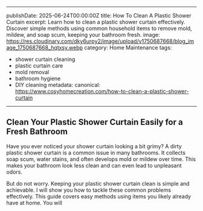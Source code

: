 
---
publishDate: 2025-06-24T00:00:00Z
title: How To Clean A Plastic Shower Curtain
excerpt: Learn how to clean a plastic shower curtain effectively. Discover simple methods using common household items to remove mold, mildew, and soap scum, keeping your bathroom fresh.
image: https://res.cloudinary.com/dky6urpy2/image/upload/v1750687668/blog_image_1750687668_hqtxsy.webp
category: Home Maintenance
tags:
  - shower curtain cleaning
  - plastic curtain care
  - mold removal
  - bathroom hygiene
  - DIY cleaning
metadata:
  canonical: https://www.cosyhomecreation.com/how-to-clean-a-plastic-shower-curtain
---

## Clean Your Plastic Shower Curtain Easily for a Fresh Bathroom

Have you ever noticed your shower curtain looking a bit grimy? A dirty plastic shower curtain is a common issue in many bathrooms. It collects soap scum, water stains, and often develops mold or mildew over time. This makes your bathroom look less clean and can even lead to unpleasant odors.

But do not worry. Keeping your plastic shower curtain clean is simple and achievable. I will show you how to tackle these common problems effectively. This guide covers easy methods using items you likely already have at home. You will
